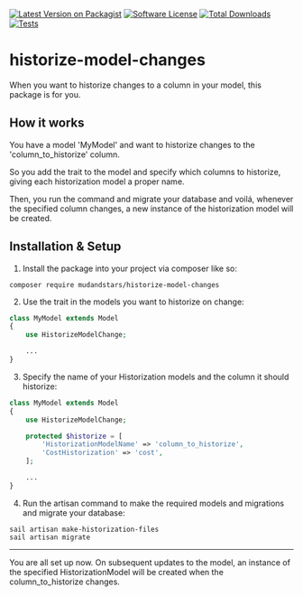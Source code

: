 [![Latest Version on Packagist](https://img.shields.io/packagist/v/mudandstars/historize-model-changes.svg?style=flat-square)](https://packagist.org/packages/mudandstars/historize-model-changes)
[![Software License](https://img.shields.io/badge/license-MIT-brightgreen.svg?style=flat-square)](LICENSE.md)
[![Total Downloads](https://img.shields.io/packagist/dt/mudandstars/historize-model-changes.svg?style=flat-square)](https://packagist.org/packages/mudandstars/historize-model-changes)
[![Tests](https://github.com/mudandstars/simple-historizations/actions/workflows/tests.yml/badge.svg)](https://github.com/mudandstars/simple-historizations/actions/workflows/tests.yml)
# historize-model-changes

When you want to historize changes to a column in your model, this package is for you.

## How it works

You have a model 'MyModel' and want to historize changes to the 'column_to_historize' column.

So you add the trait to the model and specify which columns to historize, giving each historization model a proper name.

Then, you run the command and migrate your database and voilá, whenever the specified column changes, a new instance of the historization model will be created.

## Installation & Setup

1. Install the package into your project via composer like so:

```
composer require mudandstars/historize-model-changes
```

2. Use the trait in the models you want to historize on change:

```php
class MyModel extends Model
{
    use HistorizeModelChange;

    ...
}
```

3. Specify the name of your Historization models and the column it should historize:

```php
class MyModel extends Model
{
    use HistorizeModelChange;

    protected $historize = [
        'HistorizationModelName' => 'column_to_historize',
        'CostHistorization' => 'cost',
    ];

    ...
}
```

4. Run the artisan command to make the required models and migrations and migrate your database:

```
sail artisan make-historization-files
sail artisan migrate
```

---

You are all set up now. On subsequent updates to the model, an instance of the specified HistorizationModel will be created when the column_to_historize changes.
